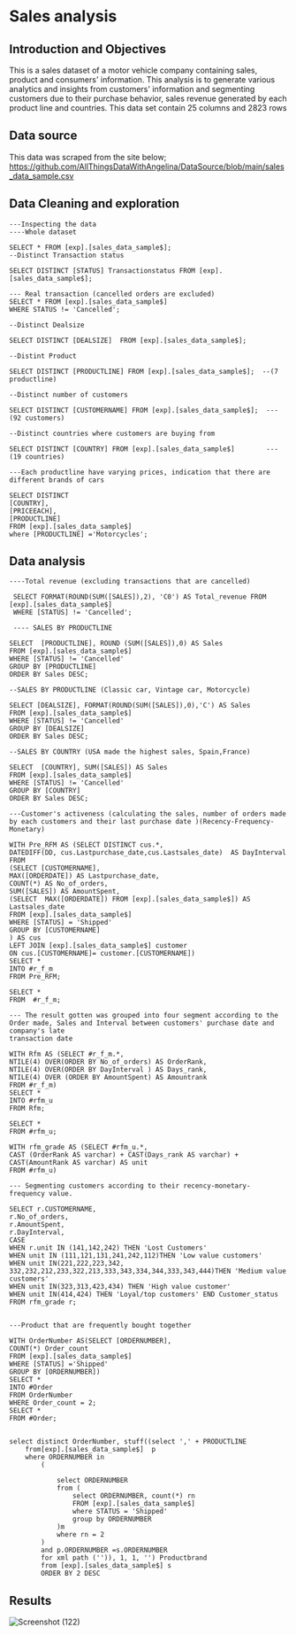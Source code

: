# Sales analysis

## Introduction and Objectives

This is a sales dataset of a motor vehicle company containing sales, product and consumers' information. This analysis is to  generate various analytics and insights from customers' information and segmenting customers due to their purchase behavior, sales revenue generated by each product line and countries. 
This data set contain 25 columns and 2823 rows

## Data source
This data was scraped from the site below;
https://github.com/AllThingsDataWithAngelina/DataSource/blob/main/sales_data_sample.csv

## Data Cleaning and exploration

```
---Inspecting the data
----Whole dataset

SELECT * FROM [exp].[sales_data_sample$];
--Distinct Transaction status

SELECT DISTINCT [STATUS] Transactionstatus FROM [exp].[sales_data_sample$];

--- Real transaction (cancelled orders are excluded)
SELECT * FROM [exp].[sales_data_sample$]
WHERE STATUS != 'Cancelled';

--Distinct Dealsize

SELECT DISTINCT [DEALSIZE]  FROM [exp].[sales_data_sample$];

--Distint Product

SELECT DISTINCT [PRODUCTLINE] FROM [exp].[sales_data_sample$];  --(7 productline)

--Distinct number of customers

SELECT DISTINCT [CUSTOMERNAME] FROM [exp].[sales_data_sample$];  ---(92 customers)

--Distinct countries where customers are buying from

SELECT DISTINCT [COUNTRY] FROM [exp].[sales_data_sample$]        ---(19 countries)

---Each productline have varying prices, indication that there are different brands of cars 

SELECT DISTINCT 
[COUNTRY],
[PRICEEACH],
[PRODUCTLINE] 
FROM [exp].[sales_data_sample$]
where [PRODUCTLINE] ='Motorcycles';
```

## Data analysis 

```
----Total revenue (excluding transactions that are cancelled)

 SELECT FORMAT(ROUND(SUM([SALES]),2), 'C0') AS Total_revenue FROM [exp].[sales_data_sample$]
 WHERE [STATUS] != 'Cancelled';

 ---- SALES BY PRODUCTLINE
 
SELECT  [PRODUCTLINE], ROUND (SUM([SALES]),0) AS Sales
FROM [exp].[sales_data_sample$]
WHERE [STATUS] != 'Cancelled'
GROUP BY [PRODUCTLINE]
ORDER BY Sales DESC;

--SALES BY PRODUCTLINE (Classic car, Vintage car, Motorcycle)
 
SELECT [DEALSIZE], FORMAT(ROUND(SUM([SALES]),0),'C') AS Sales
FROM [exp].[sales_data_sample$]
WHERE [STATUS] != 'Cancelled'
GROUP BY [DEALSIZE]
ORDER BY Sales DESC;

--SALES BY COUNTRY (USA made the highest sales, Spain,France)

SELECT  [COUNTRY], SUM([SALES]) AS Sales
FROM [exp].[sales_data_sample$]
WHERE [STATUS] != 'Cancelled'
GROUP BY [COUNTRY]
ORDER BY Sales DESC;

---Customer's activeness (calculating the sales, number of orders made by each customers and their last purchase date )(Recency-Frequency-Monetary)

WITH Pre_RFM AS (SELECT DISTINCT cus.*,
DATEDIFF(DD, cus.Lastpurchase_date,cus.Lastsales_date)  AS DayInterval
FROM
(SELECT [CUSTOMERNAME],
MAX([ORDERDATE]) AS Lastpurchase_date,
COUNT(*) AS No_of_orders,
SUM([SALES]) AS AmountSpent, 
(SELECT  MAX([ORDERDATE]) FROM [exp].[sales_data_sample$]) AS Lastsales_date
FROM [exp].[sales_data_sample$]
WHERE [STATUS] = 'Shipped'
GROUP BY [CUSTOMERNAME]
) AS cus
LEFT JOIN [exp].[sales_data_sample$] customer
ON cus.[CUSTOMERNAME]= customer.[CUSTOMERNAME])
SELECT *
INTO #r_f_m     
FROM Pre_RFM;

SELECT *
FROM  #r_f_m;

--- The result gotten was grouped into four segment according to the Order made, Sales and Interval between customers' purchase date and company's late
transaction date

WITH Rfm AS (SELECT #r_f_m.*,
NTILE(4) OVER(ORDER BY No_of_orders) AS OrderRank,
NTILE(4) OVER(ORDER BY DayInterval ) AS Days_rank,
NTILE(4) OVER (ORDER BY AmountSpent) AS Amountrank
FROM #r_f_m)
SELECT *
INTO #rfm_u
FROM Rfm;

SELECT *
FROM #rfm_u;

WITH rfm_grade AS (SELECT #rfm_u.*,
CAST (OrderRank AS varchar) + CAST(Days_rank AS varchar) + CAST(AmountRank AS varchar) AS unit
FROM #rfm_u)

--- Segmenting customers according to their recency-monetary- frequency value.

SELECT r.CUSTOMERNAME, 
r.No_of_orders,
r.AmountSpent,
r.DayInterval,
CASE
WHEN r.unit IN (141,142,242) THEN 'Lost Customers'
WHEN unit IN (111,121,131,241,242,112)THEN 'Low value customers'
WHEN unit IN(221,222,223,342, 332,232,212,233,322,213,333,343,334,344,333,343,444)THEN 'Medium value customers'
WHEN unit IN(323,313,423,434) THEN 'High value customer'
WHEN unit IN(414,424) THEN 'Loyal/top customers' END Customer_status
FROM rfm_grade r;


---Product that are frequently bought together

WITH OrderNumber AS(SELECT [ORDERNUMBER], 
COUNT(*) Order_count 
FROM [exp].[sales_data_sample$]
WHERE [STATUS] ='Shipped'
GROUP BY [ORDERNUMBER])
SELECT *
INTO #Order
FROM OrderNumber
WHERE Order_count = 2;
SELECT *
FROM #Order;


select distinct OrderNumber, stuff((select ',' + PRODUCTLINE
	from[exp].[sales_data_sample$]  p
	where ORDERNUMBER in 
		(

			select ORDERNUMBER
			from (
				select ORDERNUMBER, count(*) rn
				FROM [exp].[sales_data_sample$]
				where STATUS = 'Shipped'
				group by ORDERNUMBER
			)m
			where rn = 2
		)
        and p.ORDERNUMBER =s.ORDERNUMBER
		for xml path ('')), 1, 1, '') Productbrand
        from [exp].[sales_data_sample$] s
        ORDER BY 2 DESC
   ```     

## Results



 ![Screenshot (122)](https://user-images.githubusercontent.com/109418747/187935313-401fe722-d2c4-4a4c-91e8-0e3cccb94b52.png)

 


